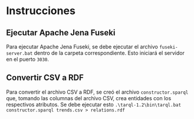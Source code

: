 # Instrucciones

## Ejecutar Apache Jena Fuseki

Para ejecutar Apache Jena Fuseki, se debe ejecutar el archivo `fuseki-server.bat` dentro de la carpeta correspondiente. Esto iniciará el servidor en el puerto `3030`.

## Convertir CSV a RDF

Para convertir el archivo CSV a RDF, se creó el archivo `constructor.sparql` que, tomando las columnas del archivo CSV, crea entidades con los respectivos atributos.
Se debe ejecutar esto `.\tarql-1.2\bin\tarql.bat constructor.sparql trends.csv > relations.rdf` 

## 